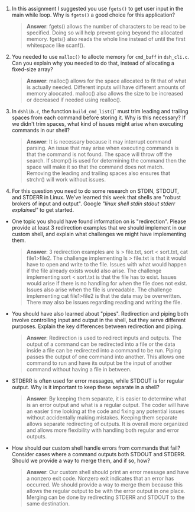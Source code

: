 1. In this assignment I suggested you use `fgets()` to get user input in the main while loop. Why is `fgets()` a good choice for this application?

    > **Answer**: fgets() allows the number of characters to be read to be specified. Doing so will help prevent going beyond the allocated memory. fgets() also reads the whole line instead of until the first whitespace like scanf().

2. You needed to use `malloc()` to allocte memory for `cmd_buff` in `dsh_cli.c`. Can you explain why you needed to do that, instead of allocating a fixed-size array?

    > **Answer**:  malloc() allows for the space allocated to fit that of what is actually needed. Different inputs will have different amounts of memory aloocated. malloc() also allows the size to be increased or decreased if needed using realloc().


3. In `dshlib.c`, the function `build_cmd_list(`)` must trim leading and trailing spaces from each command before storing it. Why is this necessary? If we didn't trim spaces, what kind of issues might arise when executing commands in our shell?

    > **Answer**:  It is necessary because it may interrupt command parsing. An issue that may arise when executing commands is that the command is not found. The space will throw off the search. If strcmp() is used for determining the command then the space will make it so that the command does not match. Removing the leading and trailing spaces also ensures that strchr() will work without issues.

4. For this question you need to do some research on STDIN, STDOUT, and STDERR in Linux. We've learned this week that shells are "robust brokers of input and output". Google _"linux shell stdin stdout stderr explained"_ to get started.

- One topic you should have found information on is "redirection". Please provide at least 3 redirection examples that we should implement in our custom shell, and explain what challenges we might have implementing them.

    > **Answer**:  3 redirection examples are ls > file.txt, sort < sort.txt, cat file1>file2. The challenge implementing ls > file.txt is that it would have to open and write to the file. Issues with what would happen if the file already exists would also arise. The challenge implementing sort < sort.txt is that the file has to exist. Issues would arise if there is no handling for when the file does not exist. Issues also arise when the file is unreadable. The challenge implementing cat file1>file2 is that the data may be overwritten. There may also be issues regarding reading and writing the file.

- You should have also learned about "pipes". Redirection and piping both involve controlling input and output in the shell, but they serve different purposes. Explain the key differences between redirection and piping.

    > **Answer**:  Redirection is used to redirect inputs and outputs. The output of a command can be redirected into a file or the data inside a file can be redirected into a command to be run. Piping passes the output of one command into another. This allows one command to run and have its output be the input of another command without having a file in between.

- STDERR is often used for error messages, while STDOUT is for regular output. Why is it important to keep these separate in a shell?

    > **Answer**: By keeping them separate, it is easier to determine what is an error output and what is a regular output. The coder will have an easier time looking at the code and fixing any potential issues without accidentally making mistakes. Keeping them separate allows separate redirecting of outputs. It is overall more organized and allows more flexibility with handling both regular and error outputs.

- How should our custom shell handle errors from commands that fail? Consider cases where a command outputs both STDOUT and STDERR. Should we provide a way to merge them, and if so, how?

    > **Answer**: Our custom shell should print an error message and have a nonzero exit code. Nonzero exit indicates that an error has occurred. We should provide a way to merge them because this allows the regular output to be with the error output in one place. Merging can be done by redirecting STDERR and STDOUT to the same destination.
